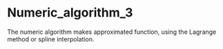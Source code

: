 # Numeric_algorithm_3


The numeric algorithm makes approximated function, using the Lagrange method or spline interpolation.

